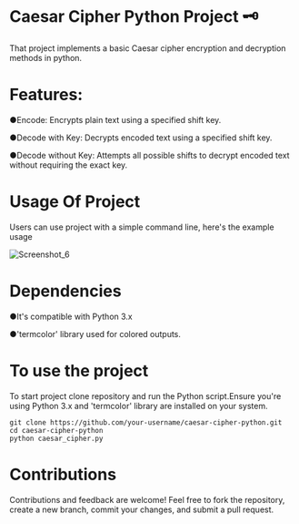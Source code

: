 # Caesar Cipher Python Project 🗝️
That project implements a basic Caesar cipher encryption and decryption methods in python. 
# Features:
●Encode: Encrypts plain text using a specified shift key.

●Decode with Key: Decrypts encoded text using a specified shift key.

●Decode without Key: Attempts all possible shifts to decrypt encoded text without requiring the exact key.
# Usage Of Project
Users can use project with a simple command line, here's the example usage


![Screenshot_6](https://github.com/user-attachments/assets/df74b36e-e3f5-4644-ac7c-fdb5dc7fd312)
# Dependencies
●It's compatible with Python 3.x

●'termcolor' library used for colored outputs.
# To use the project
To start project clone repository and run the Python script.Ensure you're using Python 3.x and 'termcolor' library are installed on your system.

```
git clone https://github.com/your-username/caesar-cipher-python.git
cd caesar-cipher-python
python caesar_cipher.py

```

# Contributions
Contributions and feedback are welcome! Feel free to fork the repository, create a new branch, commit your changes, and submit a pull request.
